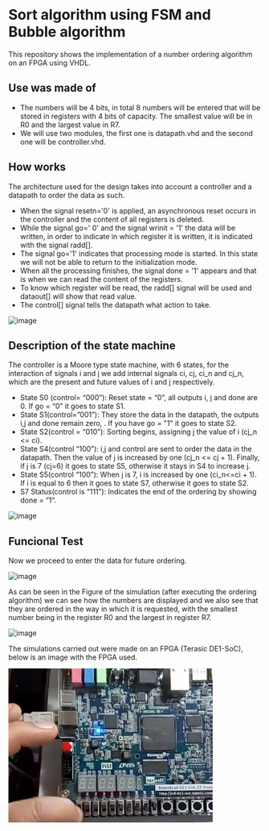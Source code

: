 # Sort algorithm using FSM and Bubble algorithm

This repository shows the implementation of a number ordering algorithm on an FPGA using VHDL.

## Use was made of

- The numbers will be 4 bits, in total 8 numbers will be entered that will be stored in registers with 4 bits of capacity. The smallest value will be in R0 and the largest value in R7.
- We will use two modules, the first one is datapath.vhd and the second one will be controller.vhd.

## How works

The architecture used for the design takes into account a controller and a datapath to order the data as such.

- When the signal resetn='0' is applied, an asynchronous reset occurs in the controller and the content of all registers is deleted.
- While the signal go=' 0' and the signal wrinit = '1' the data will be written, in order to indicate in which register it is written, it is indicated with the signal radd[].
- The signal go='1' indicates that processing mode is started. In this state we will not be able to return to the initialization mode.
- When all the processing finishes, the signal done = '1' appears and that is when we can read the content of the registers.
- To know which register will be read, the radd[] signal will be used and dataout[] will show that read value.
- The control[] signal tells the datapath what action to take.

![image](https://user-images.githubusercontent.com/63620889/189761283-3f0a5cf7-73de-4d07-9618-2e6863629c83.png)

## Description of the state machine

The controller is a Moore type state machine, with 6 states, for the interaction of signals i and j we add internal signals ci, cj, ci_n and cj_n, which are the present and future values of i and j respectively.

- State S0 (control= “000”): Reset state = “0”, all outputs i, j and done are 0. If go = “0” it goes to state S1.
- State S1(control=”001”): They store the data in the datapath, the outputs i,j and done remain zero, . If you have go = "1" it goes to state S2.
- State S2(control = “010”): Sorting begins, assigning j the value of i (cj_n <= ci).
- State S4(control “100”): i,j and control are sent to order the data in the datapath. Then the value of j is increased by one (cj_n <= cj + 1). Finally, if j is 7 (cj=6) it goes to state S5, otherwise it stays in S4 to increase j.
- State S5(control “100”): When j is 7, i is increased by one (ci_n<=ci + 1). If i is equal to 6 then it goes to state S7, otherwise it goes to state S2.
- S7 Status(control is “111”): Indicates the end of the ordering by showing done = “1”.

![image](https://user-images.githubusercontent.com/63620889/189762867-771876d6-8175-4263-baef-71bae98c5166.png)

## Funcional Test

Now we proceed to enter the data for future ordering.

![image](https://user-images.githubusercontent.com/63620889/189764259-3ca03747-5f62-48da-8f99-d9c121d0a26f.png) 

As can be seen in the Figure of the simulation (after executing the ordering algorithm) we can see how the numbers are displayed and we also see that they are ordered in the way in which it is requested, with the smallest number being in the register R0 and the largest in register R7.

![image](https://user-images.githubusercontent.com/63620889/189764282-16435f5a-9557-4f41-8fb1-a719173d0924.png)





The simulations carried out were made on an FPGA (Terasic DE1-SoC), below is an image with the FPGA used.

![Simulación](/image/simulation.png "Simulado en una FPGA")
